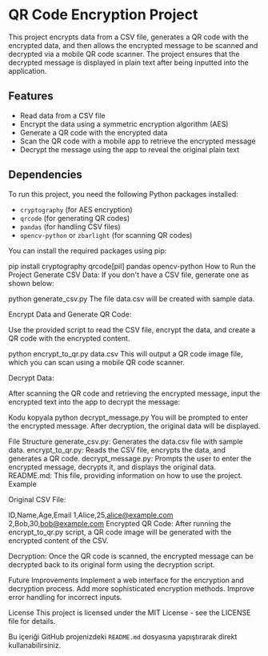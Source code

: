 # QR Code Encryption Project

This project encrypts data from a CSV file, generates a QR code with the encrypted data, and then allows the encrypted message to be scanned and decrypted via a mobile QR code scanner. The project ensures that the decrypted message is displayed in plain text after being inputted into the application.

## Features

- Read data from a CSV file
- Encrypt the data using a symmetric encryption algorithm (AES)
- Generate a QR code with the encrypted data
- Scan the QR code with a mobile app to retrieve the encrypted message
- Decrypt the message using the app to reveal the original plain text

## Dependencies

To run this project, you need the following Python packages installed:

- `cryptography` (for AES encryption)
- `qrcode` (for generating QR codes)
- `pandas` (for handling CSV files)
- `opencv-python` or `zbarlight` (for scanning QR codes)

You can install the required packages using pip:


pip install cryptography qrcode[pil] pandas opencv-python
How to Run the Project
Generate CSV Data: If you don't have a CSV file, generate one as shown below:

python generate_csv.py
The file data.csv will be created with sample data.

Encrypt Data and Generate QR Code:

Use the provided script to read the CSV file, encrypt the data, and create a QR code with the encrypted content.

python encrypt_to_qr.py data.csv
This will output a QR code image file, which you can scan using a mobile QR code scanner.

Decrypt Data:

After scanning the QR code and retrieving the encrypted message, input the encrypted text into the app to decrypt the message:


Kodu kopyala
python decrypt_message.py
You will be prompted to enter the encrypted message. After decryption, the original data will be displayed.

File Structure
generate_csv.py: Generates the data.csv file with sample data.
encrypt_to_qr.py: Reads the CSV file, encrypts the data, and generates a QR code.
decrypt_message.py: Prompts the user to enter the encrypted message, decrypts it, and displays the original data.
README.md: This file, providing information on how to use the project.
Example

Original CSV File:

ID,Name,Age,Email
1,Alice,25,alice@example.com
2,Bob,30,bob@example.com
Encrypted QR Code: After running the encrypt_to_qr.py script, a QR code image will be generated with the encrypted content of the CSV.

Decryption: Once the QR code is scanned, the encrypted message can be decrypted back to its original form using the decryption script.

Future Improvements
Implement a web interface for the encryption and decryption process.
Add more sophisticated encryption methods.
Improve error handling for incorrect inputs.

License
This project is licensed under the MIT License - see the LICENSE file for details.


Bu içeriği GitHub projenizdeki `README.md` dosyasına yapıştırarak direkt kullanabilirsiniz. 
